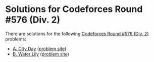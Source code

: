 # Solutions for Codeforces Round #576 (Div. 2)

There are solutions for the following [Codeforces Round #576 (Div. 2)](https://codeforces.com/contest/1199) problems:

- [A. City Day](a.cc)
  ([problem site](https://codeforces.com/contest/1199/problem/A))
- [B. Water Lily](b.cc)
  ([problem site](https://codeforces.com/contest/1199/problem/B))
